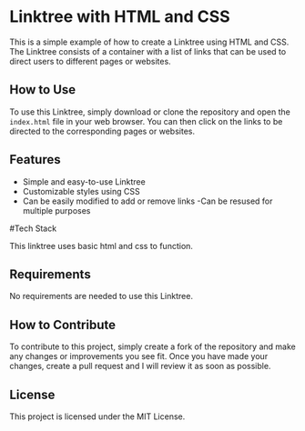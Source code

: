 # Linktree with HTML and CSS

This is a simple example of how to create a Linktree using HTML and CSS. The Linktree consists of a container with a list of links that can be used 
to direct users to different pages or websites.

## How to Use

To use this Linktree, simply download or clone the repository and open the `index.html` file in your web browser. 
You can then click on the links to be directed to the corresponding pages or websites.

## Features

- Simple and easy-to-use Linktree
- Customizable styles using CSS
- Can be easily modified to add or remove links
-Can be resused for multiple purposes

#Tech Stack 

This linktree uses basic html and css to function. 

## Requirements

No requirements are needed to use this Linktree.

## How to Contribute

To contribute to this project, simply create a fork of the repository and make any changes or improvements you see fit. Once you have made your changes, create a pull request and I will review it as soon as possible.

## License

This project is licensed under the MIT License.
